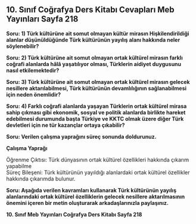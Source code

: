 ## 10. Sınıf Coğrafya Ders Kitabı Cevapları Meb Yayınları Sayfa 218

**Soru: 1) Türk kültürüne ait somut olmayan kültür mirasın Hişkilendirildiği alanlar düşünüldüğünde Türk kültürünün yayılış alanı hakkında neler söylenebilir?**

**Soru: 2) Türk kültürüne ait somut olmayan ortak kültürel mirasın farklı coğrafi alanlarda hâlâ yaşatılıyor olması, Türklerin aidiyet duygusunu nasıl etkilemektedir?**

**Soru: 3) Türk kültürüne ait somut olmayan ortak kültürel mirasın gelecek nesillere aktarılabilmesi, Türk kültürünün devamlılığının sağlanabilmesi için neden önemlidir?**

**Soru: 4) Farklı coğrafi alanlarda yaşayan Türklerin ortak kültürel mirasa sahip çıkması gibi ekonomik, sosyal ve politik alanlarda birlikte hareket edebilmesi durumunda başta Türkiye ve KKTC olmak üzere diğer Türk devletleri için ne tür kazançlar ortaya çıkabilir?**

**Soru: Verilen çalışma yaprağını süreç sonunda doldurunuz.**

**Çalışma Yaprağı**

Öğrenme Çıktısı: Türk dünyasının ortak kültürel özellikleri hakkında çıkarım yapabilme  
 Süreç Bileşeni: Türk kültürünün yayıldığı alanlardaki ortak kültürel özellikler hakkında çıkarımda bulunur.

**Soru: Aşağıda verilen kavramları kullanarak Türk kültürünün yayılış alanlarındaki ortak kültürel özelliklerin gelecek nesillere aktarılmasının önemini içeren bir metin oluşturarak arkadaşlarınızla paylaşınız.**

**10. Sınıf Meb Yayınları Coğrafya Ders Kitabı Sayfa 218**